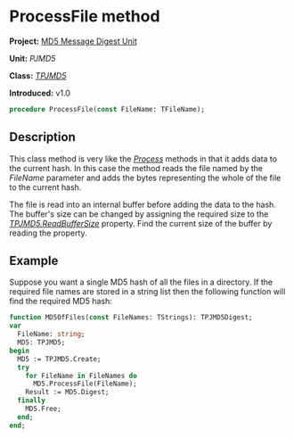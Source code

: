 # ProcessFile method

**Project:** [MD5 Message Digest Unit](../API.md)

**Unit:** _PJMD5_

**Class:** [_TPJMD5_](./TPJMD5.md)

**Introduced:** v1.0

```pascal
procedure ProcessFile(const FileName: TFileName);
```

## Description

This class method is very like the [_Process_](./TPJMD5-Process.md) methods in that it adds data to the current hash. In this case the method reads the file named by the _FileName_ parameter and adds the bytes representing the whole of the file to the current hash.

The file is read into an internal buffer before adding the data to the hash. The buffer's size can be changed by assigning the required size to the [_TPJMD5.ReadBufferSize_](./TPJMD5-ReadBufferSize.md) property. Find the current size of the buffer by reading the property.

## Example

Suppose you want a single MD5 hash of all the files in a directory. If the required file names are stored in a string list then the following function will find the required MD5 hash:

```pascal
function MD5OfFiles(const FileNames: TStrings): TPJMD5Digest;
var
  FileName: string;
  MD5: TPJMD5;
begin
  MD5 := TPJMD5.Create;
  try
    for FileName in FileNames do
      MD5.ProcessFile(FileName);
    Result := MD5.Digest;
  finally
    MD5.Free;
  end;
end;
```
